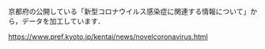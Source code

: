 京都府の公開している「新型コロナウイルス感染症に関連する情報について」から，データを加工しています．

https://www.pref.kyoto.jp/kentai/news/novelcoronavirus.html